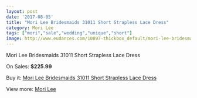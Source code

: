 ```yaml
---
layout: post
date: '2017-08-05'
title: "Mori Lee Bridesmaids 31011 Short Strapless Lace Dress"
category: Mori Lee
tags: ["mori","sale","wedding","unique","short"]
image: http://www.eudances.com/10897-thickbox_default/mori-lee-bridesmaids-31011-short-strapless-lace-dress.jpg
---
```

Mori Lee Bridesmaids 31011 Short Strapless Lace Dress

On Sales: **$225.99**
<a href="https://www.eudances.com/en/mori-lee/3483-mori-lee-bridesmaids-31011-short-strapless-lace-dress.html"><amp-img layout="responsive" width="600" height="600" src="//www.eudances.com/10897-thickbox_default/mori-lee-bridesmaids-31011-short-strapless-lace-dress.jpg" alt="Mori Lee Bridesmaids 31011 Short Strapless Lace Dress 0" /></a>
<a href="https://www.eudances.com/en/mori-lee/3483-mori-lee-bridesmaids-31011-short-strapless-lace-dress.html"><amp-img layout="responsive" width="600" height="600" src="//www.eudances.com/10901-thickbox_default/mori-lee-bridesmaids-31011-short-strapless-lace-dress.jpg" alt="Mori Lee Bridesmaids 31011 Short Strapless Lace Dress 1" /></a>
<a href="https://www.eudances.com/en/mori-lee/3483-mori-lee-bridesmaids-31011-short-strapless-lace-dress.html"><amp-img layout="responsive" width="600" height="600" src="//www.eudances.com/10900-thickbox_default/mori-lee-bridesmaids-31011-short-strapless-lace-dress.jpg" alt="Mori Lee Bridesmaids 31011 Short Strapless Lace Dress 2" /></a>
<a href="https://www.eudances.com/en/mori-lee/3483-mori-lee-bridesmaids-31011-short-strapless-lace-dress.html"><amp-img layout="responsive" width="600" height="600" src="//www.eudances.com/10899-thickbox_default/mori-lee-bridesmaids-31011-short-strapless-lace-dress.jpg" alt="Mori Lee Bridesmaids 31011 Short Strapless Lace Dress 3" /></a>
<a href="https://www.eudances.com/en/mori-lee/3483-mori-lee-bridesmaids-31011-short-strapless-lace-dress.html"><amp-img layout="responsive" width="600" height="600" src="//www.eudances.com/10898-thickbox_default/mori-lee-bridesmaids-31011-short-strapless-lace-dress.jpg" alt="Mori Lee Bridesmaids 31011 Short Strapless Lace Dress 4" /></a>

Buy it: [Mori Lee Bridesmaids 31011 Short Strapless Lace Dress](https://www.eudances.com/en/mori-lee/3483-mori-lee-bridesmaids-31011-short-strapless-lace-dress.html "Mori Lee Bridesmaids 31011 Short Strapless Lace Dress")

View more: [Mori Lee](https://www.eudances.com/en/65-mori-lee "Mori Lee")
